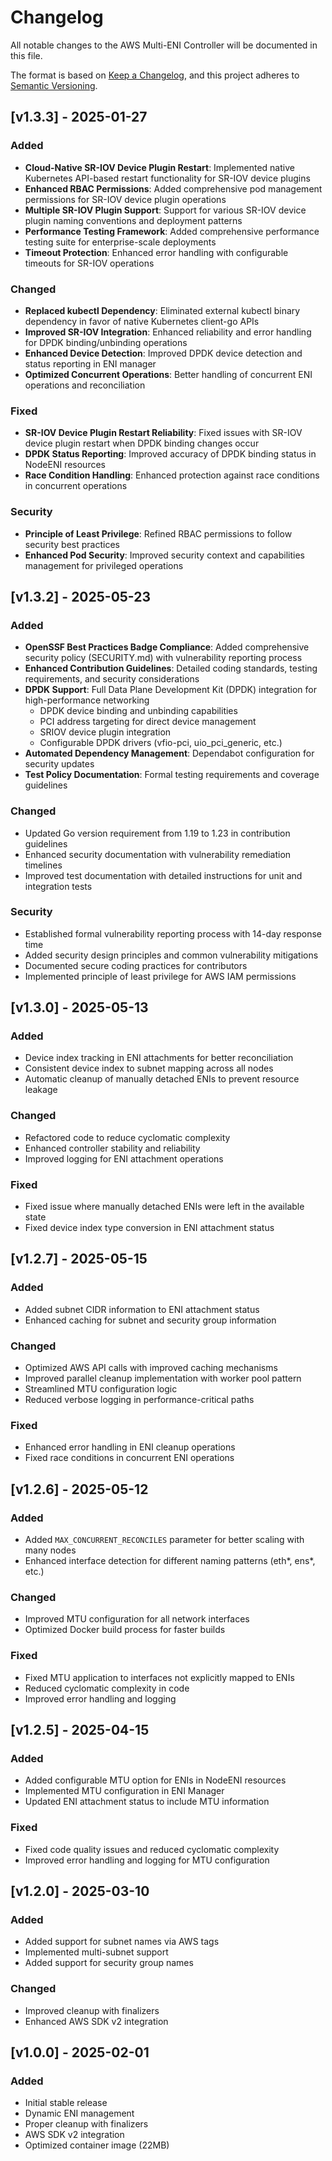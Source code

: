 # Changelog

All notable changes to the AWS Multi-ENI Controller will be documented in this file.

The format is based on [Keep a Changelog](https://keepachangelog.com/en/1.0.0/),
and this project adheres to [Semantic Versioning](https://semver.org/spec/v2.0.0.html).

## [v1.3.3] - 2025-01-27

### Added
- **Cloud-Native SR-IOV Device Plugin Restart**: Implemented native Kubernetes API-based restart functionality for SR-IOV device plugins
- **Enhanced RBAC Permissions**: Added comprehensive pod management permissions for SR-IOV device plugin operations
- **Multiple SR-IOV Plugin Support**: Support for various SR-IOV device plugin naming conventions and deployment patterns
- **Performance Testing Framework**: Added comprehensive performance testing suite for enterprise-scale deployments
- **Timeout Protection**: Enhanced error handling with configurable timeouts for SR-IOV operations

### Changed
- **Replaced kubectl Dependency**: Eliminated external kubectl binary dependency in favor of native Kubernetes client-go APIs
- **Improved SR-IOV Integration**: Enhanced reliability and error handling for DPDK binding/unbinding operations
- **Enhanced Device Detection**: Improved DPDK device detection and status reporting in ENI manager
- **Optimized Concurrent Operations**: Better handling of concurrent ENI operations and reconciliation

### Fixed
- **SR-IOV Device Plugin Restart Reliability**: Fixed issues with SR-IOV device plugin restart when DPDK binding changes occur
- **DPDK Status Reporting**: Improved accuracy of DPDK binding status in NodeENI resources
- **Race Condition Handling**: Enhanced protection against race conditions in concurrent operations

### Security
- **Principle of Least Privilege**: Refined RBAC permissions to follow security best practices
- **Enhanced Pod Security**: Improved security context and capabilities management for privileged operations

## [v1.3.2] - 2025-05-23

### Added
- **OpenSSF Best Practices Badge Compliance**: Added comprehensive security policy (SECURITY.md) with vulnerability reporting process
- **Enhanced Contribution Guidelines**: Detailed coding standards, testing requirements, and security considerations
- **DPDK Support**: Full Data Plane Development Kit (DPDK) integration for high-performance networking
  - DPDK device binding and unbinding capabilities
  - PCI address targeting for direct device management
  - SRIOV device plugin integration
  - Configurable DPDK drivers (vfio-pci, uio_pci_generic, etc.)
- **Automated Dependency Management**: Dependabot configuration for security updates
- **Test Policy Documentation**: Formal testing requirements and coverage guidelines

### Changed
- Updated Go version requirement from 1.19 to 1.23 in contribution guidelines
- Enhanced security documentation with vulnerability remediation timelines
- Improved test documentation with detailed instructions for unit and integration tests

### Security
- Established formal vulnerability reporting process with 14-day response time
- Added security design principles and common vulnerability mitigations
- Documented secure coding practices for contributors
- Implemented principle of least privilege for AWS IAM permissions

## [v1.3.0] - 2025-05-13

### Added
- Device index tracking in ENI attachments for better reconciliation
- Consistent device index to subnet mapping across all nodes
- Automatic cleanup of manually detached ENIs to prevent resource leakage

### Changed
- Refactored code to reduce cyclomatic complexity
- Enhanced controller stability and reliability
- Improved logging for ENI attachment operations

### Fixed
- Fixed issue where manually detached ENIs were left in the available state
- Fixed device index type conversion in ENI attachment status

## [v1.2.7] - 2025-05-15

### Added
- Added subnet CIDR information to ENI attachment status
- Enhanced caching for subnet and security group information

### Changed
- Optimized AWS API calls with improved caching mechanisms
- Improved parallel cleanup implementation with worker pool pattern
- Streamlined MTU configuration logic
- Reduced verbose logging in performance-critical paths

### Fixed
- Enhanced error handling in ENI cleanup operations
- Fixed race conditions in concurrent ENI operations

## [v1.2.6] - 2025-05-12

### Added
- Added `MAX_CONCURRENT_RECONCILES` parameter for better scaling with many nodes
- Enhanced interface detection for different naming patterns (eth*, ens*, etc.)

### Changed
- Improved MTU configuration for all network interfaces
- Optimized Docker build process for faster builds

### Fixed
- Fixed MTU application to interfaces not explicitly mapped to ENIs
- Reduced cyclomatic complexity in code
- Improved error handling and logging

## [v1.2.5] - 2025-04-15

### Added
- Added configurable MTU option for ENIs in NodeENI resources
- Implemented MTU configuration in ENI Manager
- Updated ENI attachment status to include MTU information

### Fixed
- Fixed code quality issues and reduced cyclomatic complexity
- Improved error handling and logging for MTU configuration

## [v1.2.0] - 2025-03-10

### Added
- Added support for subnet names via AWS tags
- Implemented multi-subnet support
- Added support for security group names

### Changed
- Improved cleanup with finalizers
- Enhanced AWS SDK v2 integration

## [v1.0.0] - 2025-02-01

### Added
- Initial stable release
- Dynamic ENI management
- Proper cleanup with finalizers
- AWS SDK v2 integration
- Optimized container image (22MB)
